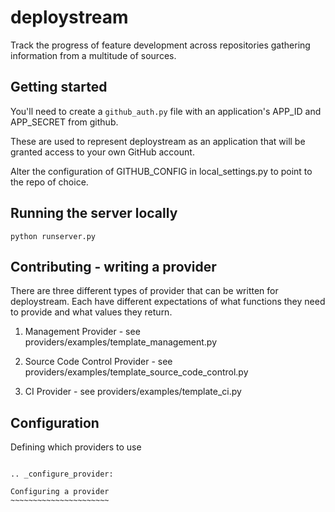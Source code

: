 deploystream
============

Track the progress of feature development across repositories gathering
information from a multitude of sources.

Getting started
---------------

You'll need to create a ``github_auth.py`` file with an application's APP_ID
and APP_SECRET from github.

These are used to represent deploystream as an application that will be granted
access to your own GitHub account.

Alter the configuration of GITHUB_CONFIG in local_settings.py to point to the
repo of choice.

Running the server locally
--------------------------

``python runserver.py``


Contributing - writing a provider
---------------------------------

There are three different types of provider that can be written for
deploystream. Each have different expectations of what functions they need to
provide and what values they return.

1. Management Provider - see providers/examples/template_management.py

2. Source Code Control Provider - see providers/examples/template_source_code_control.py

3. CI Provider - see providers/examples/template_ci.py


Configuration
-------------

Defining which providers to use
~~~~~~~~~~~~~~~~~~~~~~~~~~~~~~~

.. _configure_provider:

Configuring a provider
~~~~~~~~~~~~~~~~~~~~~~


